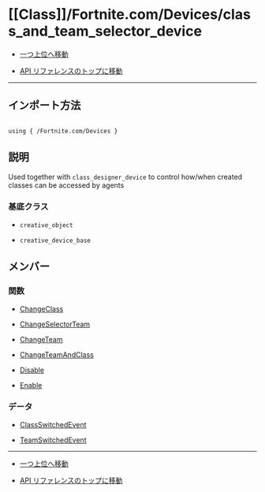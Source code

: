 # [[Class]]/Fortnite.com/Devices/class_and_team_selector_device

- [一つ上位へ移動](../main.md)

- [API リファレンスのトップに移動](/main.md)

---

## インポート方法

```verse

using { /Fortnite.com/Devices }

```

## 説明

 Used together with `class_designer_device` to control how/when created classes can be accessed by agents

### 基底クラス

- `creative_object`

- `creative_device_base`

## メンバー

### 関数

- [ChangeClass](./F_ChangeClass/main.md)

- [ChangeSelectorTeam](./F_ChangeSelectorTeam/main.md)

- [ChangeTeam](./F_ChangeTeam/main.md)

- [ChangeTeamAndClass](./F_ChangeTeamAndClass/main.md)

- [Disable](./F_Disable/main.md)

- [Enable](./F_Enable/main.md)

### データ

- [ClassSwitchedEvent](./D_ClassSwitchedEvent/main.md)

- [TeamSwitchedEvent](./D_TeamSwitchedEvent/main.md)

---

- [一つ上位へ移動](../main.md)

- [API リファレンスのトップに移動](/main.md)
